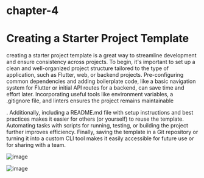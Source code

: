 # chapter-4
# Creating a Starter Project Template

creating a starter project template is a great way to streamline development and ensure consistency across projects. To begin, it's important to set up a clean and well-organized project structure tailored to the type of application, such as Flutter, web, or backend projects. Pre-configuring common dependencies and adding boilerplate code, like a basic navigation system for Flutter or initial API routes for a backend, can save time and effort later. Incorporating useful tools like environment variables, a .gitignore file, and linters ensures the project remains maintainable

. Additionally, including a README.md file with setup instructions and best practices makes it easier for others (or yourself) to reuse the template. Automating tasks with scripts for running, testing, or building the project further improves efficiency. Finally, saving the template in a Git repository or turning it into a custom CLI tool makes it easily accessible for future use or for sharing with a team.

![image](https://github.com/user-attachments/assets/56300782-5737-41d1-8983-9bf182d60dee)

![image](https://github.com/user-attachments/assets/71c97710-199f-4fa7-b6c6-57e7863ad159)


